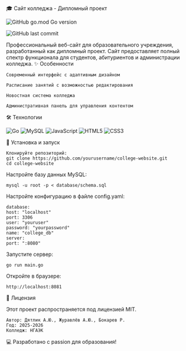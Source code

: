🎓 Сайт колледжа - Дипломный проект

![GitHub go.mod Go version](https://img.shields.io/github/go-mod/go-version/NGAEK/MainSite)

![GitHub last commit](https://img.shields.io/github/last-commit/NGAEK/MainSite)


Профессиональный веб-сайт для образовательного учреждения, разработанный как дипломный проект. Сайт предоставляет полный спектр функционала для студентов, абитуриентов и администрации колледжа.
✨ Особенности

    Современный интерфейс с адаптивным дизайном

    Расписание занятий с возможностью редактирования

    Новостная система колледжа

    Административная панель для управления контентом

🛠 Технологии

![Go](https://img.shields.io/badge/-Go-00ADD8?logo=go&logoColor=white)
![MySQL](https://img.shields.io/badge/-MySQL-4479A1?logo=mysql&logoColor=white)
![JavaScript](https://img.shields.io/badge/-JavaScript-F7DF1E?logo=javascript&logoColor=black)
![HTML5](https://img.shields.io/badge/-HTML5-E34F26?logo=html5&logoColor=white)
![CSS3](https://img.shields.io/badge/-CSS3-1572B6?logo=css3&logoColor=white)

🚀 Установка и запуск

    Клонируйте репозиторий:
    git clone https://github.com/yourusername/college-website.git
    cd college-website

Настройте базу данных MySQL:

    mysql -u root -p < database/schema.sql

Настройте конфигурацию в файле config.yaml:

    database:
    host: "localhost"
    port: 3306
    user: "youruser"
    password: "yourpassword"
    name: "college_db"
    server:
    port: ":8080"

Запустите сервер:
    
    go run main.go

Откройте в браузере:

    http://localhost:8081

📝 Лицензия

Этот проект распространяется под лицензией MIT.

    Автор: Дятлик А.Ю., Журавлёв А.Ю., Бокарев Р.
    Год: 2025-2026
    Колледж: НГАЭК

💻 Разработано с passion для образования!